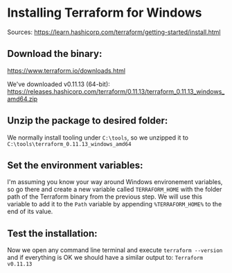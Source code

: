 # Installing Terraform for Windows
Sources: https://learn.hashicorp.com/terraform/getting-started/install.html

## Download the binary:
https://www.terraform.io/downloads.html

We've downloaded v0.11.13 (64-bit): https://releases.hashicorp.com/terraform/0.11.13/terraform_0.11.13_windows_amd64.zip

## Unzip the package to desired folder:
We normally install tooling under `C:\tools`, so we unzipped it to `C:\tools\terraform_0.11.13_windows_amd64`

## Set the environment variables:
I'm assuming you know your way around Windows environement variables, so go there and create a new variable called `TERRAFORM_HOME` with the folder path of the Terraform binary from the previous step.
We will use this variable to add it to the `Path` variable by appending `%TERRAFORM_HOME%` to the end of its value.

## Test the installation:
Now we open any command line terminal and execute `terraform --version` and if everything is OK we should have a similar output to: `Terraform v0.11.13`
